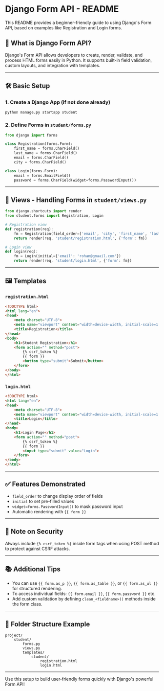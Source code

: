 # Django Form API - README

This README provides a beginner-friendly guide to using Django's Form API, based on examples like Registration and Login forms.

## 📌 What is Django Form API?

Django's Form API allows developers to create, render, validate, and process HTML forms easily in Python. It supports built-in field validation, custom layouts, and integration with templates.

---

## 🛠️ Basic Setup

### 1. Create a Django App (if not done already)

```bash
python manage.py startapp student
```

### 2. Define Forms in `student/forms.py`

```python
from django import forms

class Registration(forms.Form):
    first_name = forms.CharField()
    last_name = forms.CharField()
    email = forms.CharField()
    city = forms.CharField()

class Login(forms.Form):
    email = forms.EmailField()
    password = forms.CharField(widget=forms.PasswordInput())
```

---

## 🧠 Views - Handling Forms in `student/views.py`

```python
from django.shortcuts import render
from student.forms import Registration, Login

# Registration view
def registration(req):
    fm = Registration(field_order=['email', 'city', 'first_name', 'last_name'])
    return render(req, 'student/registration.html', {'form': fm})

# Login view
def login(req):
    fm = Login(initial={'email': 'rohan@gmaail.com'})
    return render(req, 'student/login.html', {'form': fm})
```

---

## 🖼️ Templates

### `registration.html`

```html
<!DOCTYPE html>
<html lang="en">
<head>
    <meta charset="UTF-8">
    <meta name="viewport" content="width=device-width, initial-scale=1.0">
    <title>Registration</title>
</head>
<body>
    <h1>Student Registration</h1>
    <form action="" method="post">
        {% csrf_token %}
        {{ form }}
        <button type="submit">Submit</button>
    </form>
</body>
</html>
```

### `login.html`

```html
<!DOCTYPE html>
<html lang="en">
<head>
    <meta charset="UTF-8">
    <meta name="viewport" content="width=device-width, initial-scale=1.0">
    <title>Login</title>
</head>
<body>
    <h1>Login Page</h1>
    <form action="" method="post">
        {% csrf_token %}
        {{ form }}
        <input type="submit" value="Login">
    </form>
</body>
</html>
```

---

## ✅ Features Demonstrated

* `field_order` to change display order of fields
* `initial` to set pre-filled values
* `widget=forms.PasswordInput()` to mask password input
* Automatic rendering with `{{ form }}`

---

## 🔐 Note on Security

Always include `{% csrf_token %}` inside form tags when using POST method to protect against CSRF attacks.

---

## 📚 Additional Tips

* You can use `{{ form.as_p }}`, `{{ form.as_table }}`, or `{{ form.as_ul }}` for structured rendering.
* To access individual fields: `{{ form.email }}`, `{{ form.password }}` etc.
* Add custom validation by defining `clean_<fieldname>()` methods inside the form class.

---

## 📂 Folder Structure Example

```
project/
    student/
        forms.py
        views.py
        templates/
            student/
                registration.html
                login.html
```

---

Use this setup to build user-friendly forms quickly with Django's powerful Form API!

